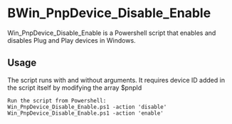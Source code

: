 # BWin_PnpDevice_Disable_Enable
Win_PnpDevice_Disable_Enable is a Powershell script that enables and disables Plug and Play devices in Windows. 

## Usage
The script runs with and without arguments. It requires device ID added in the script itself by modifying the array $pnpId 
```
Run the script from Powershell: 
Win_PnpDevice_Disable_Enable.ps1 -action 'disable' 
Win_PnpDevice_Disable_Enable.ps1 -action 'enable' 
